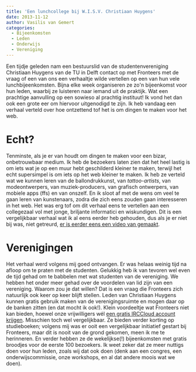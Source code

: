 ```yaml
---
title: 'Een lunchcollege bij W.I.S.V. Christiaan Huygens'
date: 2013-11-12
author: Vasilis van Gemert
categories:
  - Bijeenkomsten
  - Leden
  - Onderwijs
  - Vereniging
---
```


Een tijdje geleden nam een bestuurslid van de studentenvereniging Christiaan Huygens van de TU in Delft contact op met Fronteers met de vraag of een van ons een verhaaltje wilde vertellen op een van hun vele lunchbijeenkomsten. Bijna elke week organiseren ze zo'n bijeenkomst voor hun leden, waarbij ze luisteren naar iemand uit de praktijk. Wat een prachtige aanvulling op een sowieso al prachtig instituut! Ik vond het dan ook een grote eer om hiervoor uitgenodigd te zijn. Ik heb vandaag een verhaal verteld over hoe ontzettend tof het is om dingen te maken voor het web.

# Echt?

Tenminste, als je er van houdt om dingen te maken voor een bizar, onbetrouwbaar medium. Ik heb de bezoekers laten zien dat het heel lastig is om iets wat je op een muur hebt geschilderd kleiner te maken, terwijl het echt supersimpel is om iets op het web kleiner te maken. Ik heb ze verteld wat we kunnen leren van de ballondrukkunst, van _tattoo-artists_, van modeontwerpers, van muziek-producers, van grafisch ontwerpers, van mobiele apps (ffs) en van onszelf. En ik sloot af met de wens om veel te gaan leren van kunstenaars, zodra die zich eens zouden gaan interesseren in het web. Het was erg tof om dit verhaal eens te vertellen aan een collegezaal vol met jonge, briljante informatici en wiskundigen. Dit is een vergelijkbaar verhaal wat ik al eens eerder heb gehouden, dus als je er niet bij was, niet getreurd, [er is eerder eens een video van gemaakt](https://vimeo.com/78652974).

# Verenigingen

Het verhaal werd volgens mij goed ontvangen. Er was helaas weinig tijd na afloop om te praten met de studenten. Gelukkig heb ik van tevoren wel even de tijd gehad om te babbelen met wat studenten van de vereniging. We hebben het onder meer gehad over de voordelen van lid zijn van een vereniging. Waarom zou je dat willen? Dat is een vraag die Fronteers zich natuurlijk ook keer op keer blijft stellen. Leden van Christiaan Huygens kunnen gratis gebruik maken van de verenigingsruimte en mogen daar op de banken zitten (en dat mocht ik ook!). Klein voordeeltje wat Fronteers niet kan bieden, hoewel onze vrijwilligers wél [een gratis IRCCloud account krijgen](/blog/2013/11/irccloud-vrijwilligers). Misschien toch wel vergelijkbaar. Ze bieden verder korting op studieboeken; volgens mij was er ooit een vergelijkbaar initiatief gestart bij Fronteers, maar dit is nooit van de grond gekomen, meen ik me te herinneren. En verder hebben ze de wekelijkse(!) bijeenkomsten met gratis broodjes voor de eerste 100 bezoekers. Ik weet zeker dat ze meer nuttigs doen voor hun leden, zoals wij dat ook doen (denk aan een congres, een onderwijscommissie, onze workshops, en al dat andere moois wat we doen).

